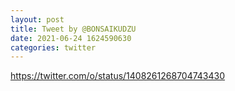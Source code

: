 ```yaml
--- 
layout: post 
title: Tweet by @BONSAIKUDZU 
date: 2021-06-24 1624590630 
categories: twitter 
--- 
```

https://twitter.com/o/status/1408261268704743430